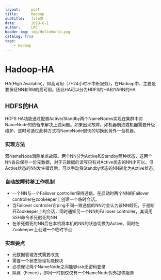 ```yaml
---
layout:     post
title:      Hadoop
subtitle:   file类
date:       2019-6-1
author:     LPC
header-img: img/HelloWorld.png
catalog: true
tags:
    - hadoop
---
```


# Hadoop-HA

HA(High Available)，即高可用（7*24小时不中断服务），在Hadoop中，主要是要保证NN和RM的高可用。因此HA可以分为HDFS的HA和YARN的HA

## HDFS的HA

HDFS HA功能通过配置Active/Standby两个NameNodes实现在集群中对NameNode的热备来解决上述问题。如果出现故障，如机器崩溃或机器需要升级维护，这时可通过此种方式将NameNode很快的切换到另外一台机器。

### 实现方法

双NameNode消除单点故障。两个NN分为Active和Standby两种状态，这两个NN各自保存一份元数据，对于元数据的读写只有对Active状态的NN才可以。但Active状态的NN发生错误后，可以手动将Standby状态的NN转化为Active状态。

### 自动故障转移工作机制

- 一个NN与一个Failover controller保持通信。在启动时两个NN的Failover controller在zookeeper上创建一个临时会话。
- 当Failover controller它ping不同一致通信的NN时会认为该NN假死，于是断开Zookeeper上的会话，同时通知另一个NN的Failover controller，其调用SSH命令杀死假死的NN
- 在杀死假死的NN后在本机将本机的NN的状态切换为Active。同时在Zookeeper上创建一个临时节点

### 实现要点

- 元数据管理方式需要改变
- 需要一个状态管理功能模块
- 必须保证两个NameNode之间能够ssh无密码登录
- 隔离（Fence），即同一时刻仅仅有一个NameNode对外提供服务
